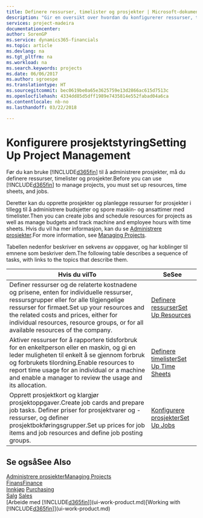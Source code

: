 ```yaml
---
title: Definere ressurser, timelister og prosjekter | Microsoft-dokumentasjon
description: "Gir en oversikt over hvordan du konfigurerer ressurser, timelister og jobber for å administrere prosjekter."
services: project-madeira
documentationcenter: 
author: SorenGP
ms.service: dynamics365-financials
ms.topic: article
ms.devlang: na
ms.tgt_pltfrm: na
ms.workload: na
ms.search.keywords: projects
ms.date: 06/06/2017
ms.author: sgroespe
ms.translationtype: HT
ms.sourcegitcommit: bec0619be0a65e3625759e13d2866ac615d7513c
ms.openlocfilehash: 4334dd85d5dff1989e7435814e552fabad04a6ca
ms.contentlocale: nb-no
ms.lasthandoff: 03/22/2018

---
```

# <a name="setting-up-project-management"></a><span data-ttu-id="ab133-103">Konfigurere prosjektstyring</span><span class="sxs-lookup"><span data-stu-id="ab133-103">Setting Up Project Management</span></span>
<span data-ttu-id="ab133-104">Før du kan bruke [!INCLUDE[d365fin](includes/d365fin_md.md)] til å administrere prosjekter, må du definere ressurser, timelister og prosjekter.</span><span class="sxs-lookup"><span data-stu-id="ab133-104">Before you can use [!INCLUDE[d365fin](includes/d365fin_md.md)] to manage projects, you must set up resources, time sheets, and jobs.</span></span>

<span data-ttu-id="ab133-105">Deretter kan du opprette prosjekter og planlegge ressurser for prosjekter i tillegg til å administrere budsjetter og spore maskin- og ansattimer med timelister.</span><span class="sxs-lookup"><span data-stu-id="ab133-105">Then you can create jobs and schedule resources for projects as well as manage budgets and track machine and employee hours with time sheets.</span></span> <span data-ttu-id="ab133-106">Hvis du vil ha mer informasjon, kan du se [Administrere prosjekter](projects-manage-projects.md).</span><span class="sxs-lookup"><span data-stu-id="ab133-106">For more information, see [Managing Projects](projects-manage-projects.md).</span></span>  

<span data-ttu-id="ab133-107">Tabellen nedenfor beskriver en sekvens av oppgaver, og har koblinger til emnene som beskriver dem.</span><span class="sxs-lookup"><span data-stu-id="ab133-107">The following table describes a sequence of tasks, with links to the topics that describe them.</span></span>

| <span data-ttu-id="ab133-108">Hvis du vil</span><span class="sxs-lookup"><span data-stu-id="ab133-108">To</span></span> | <span data-ttu-id="ab133-109">Se</span><span class="sxs-lookup"><span data-stu-id="ab133-109">See</span></span> |
| --- | --- |
| <span data-ttu-id="ab133-110">Definer ressurser og de relaterte kostnadene og prisene, enten for individuelle ressurser, ressursgrupper eller for alle tilgjengelige ressurser for firmaet.</span><span class="sxs-lookup"><span data-stu-id="ab133-110">Set up your resources and the related costs and prices, either for individual resources, resource groups, or for all available resources of the company.</span></span> |[<span data-ttu-id="ab133-111">Definere ressurser</span><span class="sxs-lookup"><span data-stu-id="ab133-111">Set Up Resources</span></span>](projects-how-setup-resources.md) |
| <span data-ttu-id="ab133-112">Aktiver ressurser for å rapportere tidsforbruk for en enkeltperson eller en maskin, og gi en leder muligheten til enkelt å se gjennom forbruk og forbrukets tilordning.</span><span class="sxs-lookup"><span data-stu-id="ab133-112">Enable resources to report time usage for an individual or a machine and enable a manager to review the usage and its allocation.</span></span> |[<span data-ttu-id="ab133-113">Definere timelister</span><span class="sxs-lookup"><span data-stu-id="ab133-113">Set Up Time Sheets</span></span>](projects-how-setup-time-sheets.md) |
| <span data-ttu-id="ab133-114">Opprett prosjektkort og klargjør prosjektoppgaver.</span><span class="sxs-lookup"><span data-stu-id="ab133-114">Create job cards and prepare job tasks.</span></span> <span data-ttu-id="ab133-115">Definer priser for prosjektvarer og -ressurser, og definer prosjektbokføringsgrupper.</span><span class="sxs-lookup"><span data-stu-id="ab133-115">Set up prices for job items and job resources and define job posting groups.</span></span> |[<span data-ttu-id="ab133-116">Konfigurere prosjekter</span><span class="sxs-lookup"><span data-stu-id="ab133-116">Set Up Jobs</span></span>](projects-how-setup-jobs.md) |

## <a name="see-also"></a><span data-ttu-id="ab133-117">Se også</span><span class="sxs-lookup"><span data-stu-id="ab133-117">See Also</span></span>
[<span data-ttu-id="ab133-118">Administrere prosjekter</span><span class="sxs-lookup"><span data-stu-id="ab133-118">Managing Projects</span></span>](projects-manage-projects.md)  
[<span data-ttu-id="ab133-119">Finans</span><span class="sxs-lookup"><span data-stu-id="ab133-119">Finance</span></span>](finance.md)  
<span data-ttu-id="ab133-120">[Innkjøp](purchasing-manage-purchasing.md)       </span><span class="sxs-lookup"><span data-stu-id="ab133-120">[Purchasing](purchasing-manage-purchasing.md)       </span></span>  
<span data-ttu-id="ab133-121">[Salg](sales-manage-sales.md)   </span><span class="sxs-lookup"><span data-stu-id="ab133-121">[Sales](sales-manage-sales.md)   </span></span>  
<span data-ttu-id="ab133-122">[Arbeide med [!INCLUDE[d365fin](includes/d365fin_md.md)]](ui-work-product.md)</span><span class="sxs-lookup"><span data-stu-id="ab133-122">[Working with [!INCLUDE[d365fin](includes/d365fin_md.md)]](ui-work-product.md)</span></span>  

